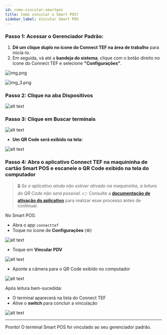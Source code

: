 ```yaml
---
id: como-vincular-smartpos
title: Como vincular o Smart POS?
sidebar_label: Vincular Smart POS
---
```


### Passo 1: Acessar o Gerenciador Padrão:
1. **Dê um clique duplo no ícone do Connect TEF na área de trabalho** para iniciá-lo.
2. Em seguida, vá até a **bandeja do sistema**, clique com o botão direito no ícone do Connect TEF e selecione **"Configurações"**.

![img.png](img/img.png) 

![img_3.png](img/img_3.png)

### Passo 2: Clique na aba Dispositivos

![alt text](img/image-6.png)

### Passo 3: Clique em **Buscar terminais**

![alt text](img/image-8.png)

- **Um QR Code será exibido na tela:**

![alt text](img/image-9.png)

### Passo 4: **Abra o aplicativo Connect TEF na maquininha de cartão Smart POS e escaneie o QR Code exibido na tela do computador**

> 🔒 *Se o aplicativo ainda não estiver ativado na maquininha, a leitura do QR Code não será possível.*
> 👉 Consulte a [**documentação de ativação do aplicativo**](../guia-ativacao/smartpos.md) para realizar esse processo antes de continuar.

No Smart POS:

- Abra o app `connecttef`
- Toque no ícone de **Configurações** (⚙️)

![alt text](img/image-10.png)

- Toque em **Vincular PDV**

![alt text](img/image-11.png)

- Aponte a câmera para o QR Code exibido no computador

![alt text](img/image-12.png)

Após leitura bem-sucedida:

- O terminal aparecerá na lista do Connect TEF
- Ative o **switch** para concluir a vinculação

![alt text](img/image-13.png)

---

Pronto! O terminal Smart POS foi vinculado ao seu gerenciador padrão.